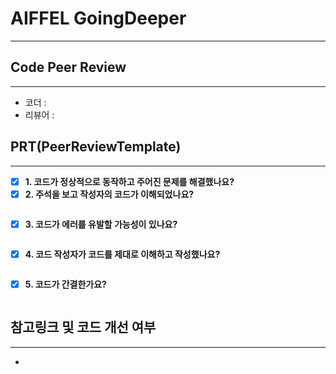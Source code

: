 # AIFFEL GoingDeeper
----  
## **Code Peer Review**
------------------
- 코더 : 
- 리뷰어 : 

## **PRT(PeerReviewTemplate)**  
------------------  
- [x] **1. 코드가 정상적으로 동작하고 주어진 문제를 해결했나요?**
- [x] **2. 주석을 보고 작성자의 코드가 이해되었나요?**  
 ```python
 ```
 >

- [x] **3. 코드가 에러를 유발할 가능성이 있나요?**
 ```python
 ```
 >

- [x] **4. 코드 작성자가 코드를 제대로 이해하고 작성했나요?**  
  
 ```python
 ```
 >

- [x] **5. 코드가 간결한가요?**  
  
 ```python
 ```
 >

## **참고링크 및 코드 개선 여부**  
------------------  
- 
    

